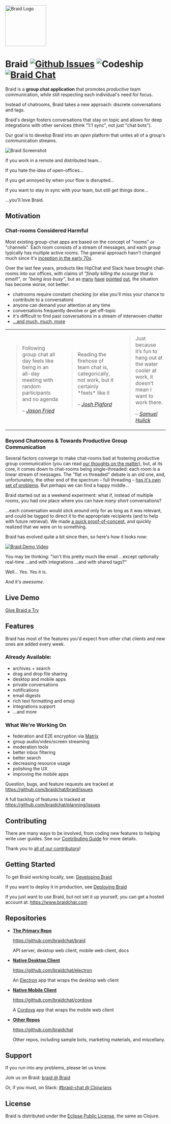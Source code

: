<img src="./docs/images/braid-icon-256.png" height="128px" alt="Braid Logo">

# Braid [![Github Issues](https://img.shields.io/github/issues/braidchat/planning.svg)](https://www.github.com/braidchat/planning/issues) ![Codeship](https://img.shields.io/codeship/6f05b0f0-9e72-0133-e93b-76efcd0f79bd.svg) [![Braid Chat](https://img.shields.io/badge/braid-join_chat-green.svg)](https://braid.chat/group/braid)

Braid is a **group chat application** that promotes *productive* team communication, while still respecting each individual's need for focus.

Instead of chatrooms, Braid takes a new approach: discrete conversations and tags.

Braid's design fosters conversations that stay on topic and allows for deep integrations with other services (think "1:1 sync", not just "chat bots").

Our goal is to develop Braid into an *open* platform that unites all of a group's communication streams.

![Braid Screenshot](./docs/images/screenshot-archer.png)

If you work in a remote and distributed team...

If you hate the idea of open-offices...

If you get annoyed by when your flow is disrupted...

If you want to stay in sync with your team, but still get things done...

...you'll love Braid.


## Motivation

### Chat-rooms Considered Harmful

Most existing group-chat apps are based on the concept of "rooms" or "channels". Each room consists of a stream of messages, and each group typically has multiple active rooms. The general approach hasn't changed much since it's [inception in the early 70s](https://en.wikipedia.org/wiki/Chat_room).

Over the last few years, products like HipChat and Slack have brought chat-rooms into our offices, with claims of *"finally killing the scourge that is email!"*, or *"being less busy"*, but as [many](https://m.signalvnoise.com/is-group-chat-making-you-sweat-744659addf7d#.r6gxj6zae) [have](http://www.vocativ.com/320111/slack-backlash/) [pointed](https://medium.com/better-people/slack-i-m-breaking-up-with-you-54600ace03ea#.d72qcvqqg) [out](http://motherboard.vice.com/read/were-taking-a-break-from-slack-heres-why), the situation has become worse, not better:

  - chatrooms require constant checking (or else you'll miss your chance to contribute to a conversation)
  - anyone can demand your attention at any time
  - conversations frequently devolve or get off-topic
  - it's difficult to find past conversations in a stream of interwoven chatter
  - [...and much, much, more](./docs/background/chatrooms-considered-harmful.md)

<table>
  <tr>
    <td>
      <blockquote>
        <p>
          Following group chat all day feels like being in an all-day meeting with random participants and no agenda
        </p>
        <footer>
          –
          <cite>
            <a href="https://m.signalvnoise.com/is-group-chat-making-you-sweat-744659addf7d#.r6gxj6zae">
              Jason Fried
            </a>
          </cite>
        </footer>
      </blockquote>
    </td>
    <td>
      <blockquote>
        <p>
          Reading the firehose of team chat is, categorically, not work, but it certainly *feels* like it
        </p>
        <footer>
          –
          <cite>
            <a href="https://twitter.com/Shpigford/status/702871877442793472?ref_src=twsrc%5Etfw">
              Josh Pigford
            </a>
          </cite>
        </footer>
      </blockquote>
    </td>
    <td>
      <blockquote>
        <p>
          Just because it’s fun to hang out at the water cooler at work, it doesn’t mean I want to work there.
        </p>
        <footer>
          –
          <cite>
            <a href="https://medium.com/better-people/slack-i-m-breaking-up-with-you-54600ace03ea#.iu832xu1g">
              Samuel Hulick
            </a>
          </cite>
        </footer>
      </blockquote>
   </td>
  </tr>
</table>



### Beyond Chatrooms & Towards Productive Group Communication

Several factors converge to make chat-rooms bad at fostering productive group communication (you can read [our thoughts on the matter](./docs/background/chat-rooms-considered-harmful.md)), but, at its core, it comes down to chat-rooms being single-threaded: each room is a linear stream of messages. The "flat vs threaded" debate is an old one, and, unfortunately, the other end of the spectrum – full threading – [has it's own set of problems](https://blog.codinghorror.com/web-discussions-flat-by-design/). But perhaps we can find a happy middle...

Braid started out as a weekend experiment: what if, instead of multiple rooms, you had *one* place where you can have *many* *short* conversations?

...each conversation would stick around only for as long as it was relevant, and could be tagged to direct it to the appropriate recipients (and to help with future retrieval). We made [a quick proof-of-concept](https://www.youtube.com/watch?v=pa2bUsChFqM), and quickly realized that we were on to something.

Braid has evolved quite a bit since then, so here's how it looks now:

[![Braid Demo Video](./docs/images/youtube-player.png)](https://www.youtube.com/watch?v=YeH-8_PUXPk)

You may be thinking: "Isn't this pretty much like email ...except optionally real-time ...and with integrations ...and with shared tags?"

Well... Yes. Yes it is.

And it's *awesome*.


## Live Demo

[Give Braid a Try](https://braid.chat/group/try)


## Features

Braid has most of the features you'd expect from other chat clients and new ones are added every week.

### Already Available:

 - archives + search
 - drag and drop file sharing
 - desktop and mobile apps
 - private conversations
 - notifications
 - email digests
 - rich text formatting and emoji
 - integrations support
 - ...and more

### What We're Working On

 - federation and E2E encryption via [Matrix](http://matrix.org/)
 - group audio/video/screen streaming
 - moderation tools
 - better inbox filtering
 - better search
 - decreasing resource usage
 - polishing the UX
 - improving the mobile apps

Question, bugs, and feature requests are tracked at https://github.com/braidchat/braid/issues

A full backlog of features is tracked at https://github.com/braidchat/planning/issues


## Contributing

There are many ways to be involved, from coding new features to helping write user guides. See our [Contributing Guide](./docs/contributing.md) for more details.

Thank you to [all of our contributors](./CONTRIBUTORS.edn)!


## Getting Started

To get Braid working locally, see: [Developing Braid](./docs/dev/how-to/getting-up-and-running-in-development.md)

If you want to deploy it in production, see [Deploying Braid](./docs/dev/how-to/deploying-to-production.md)

If you just want to use Braid, but not set it up yourself, you can get a hosted account at: https://www.braidchat.com


## Repositories

- **[The Primary Repo](https://github.com/braidchat/braid)**

  https://github.com/braidchat/braid

  API server, desktop web client, mobile web client, docs


- **[Native Desktop Client](https://github.com/braidchat/electron)**

  https://github.com/braidchat/electron

  An [Electron](http://electron.atom.io/) app that wraps the desktop web client


- **[Native Mobile Client](https://github.com/braidchat/electron)**

  https://github.com/braidchat/cordova

  A [Cordova](https://cordova.apache.org/) app that wraps the mobile web client


- **[Other Repos](https://github.com/braidchat)**

  https://github.com/braidchat

  Other repos, including sample bots, marketing materials, and miscellany.


## Support

If you run into any problems, please let us know.

Join us on Braid: [braid @ Braid](https://braid.chat/group/braid)

Or, if you must, on Slack: [#braid-chat @ Clojurians](https://clojurians.herokuapp.com/)


## License

Braid is distributed under the [Eclipse Public License](https://www.tldrlegal.com/l/epl), the same as Clojure.

